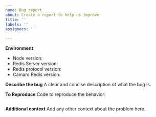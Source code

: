 ```yaml
---
name: Bug report
about: Create a report to help us improve
title: ''
labels: ''
assignees: ''

---
```


**Environment**
+ Node version: 
+ Redis Server version:
+ Redis protocol version: 
+ Camaro Redis version: 

**Describe the bug**
A clear and concise description of what the bug is.

**To Reproduce**
Code to reproduce the behavior:
``` js

```

**Additional context**
Add any other context about the problem here.
